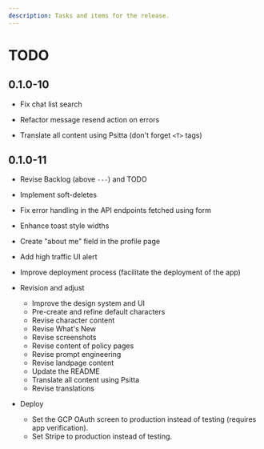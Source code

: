 ```yaml
---
description: Tasks and items for the release.
---
```


# TODO

## 0.1.0-10

- Fix chat list search
- Refactor message resend action on errors

- Translate all content using Psitta (don't forget `<T>` tags)

## 0.1.0-11

- Revise Backlog (above `---`) and TODO
- Implement soft-deletes
- Fix error handling in the API endpoints fetched using form
- Enhance toast style widths

- Create "about me" field in the profile page
- Add high traffic UI alert
- Improve deployment process (facilitate the deployment of the app)

- Revision and adjust
  - Improve the design system and UI
  - Pre-create and refine default characters
  - Revise character content
  - Revise What's New
  - Revise screenshots
  - Revise content of policy pages
  - Revise prompt engineering
  - Revise landpage content
  - Update the README
  - Translate all content using Psitta
  - Revise translations

- Deploy
  - Set the GCP OAuth screen to production instead of testing (requires app verification).
  - Set Stripe to production instead of testing.
